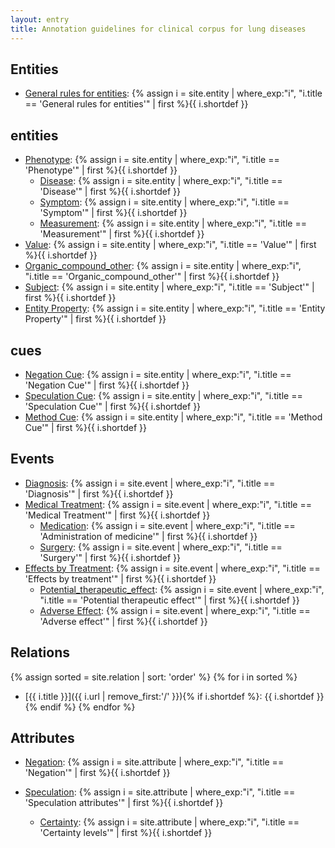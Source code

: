 ```yaml
---
layout: entry
title: Annotation guidelines for clinical corpus for lung diseases
---
```


## Entities
- [General rules for entities](): {% assign i = site.entity | where_exp:"i", "i.title == 'General rules for entities'" | first %}{{ i.shortdef }}

## entities
- [Phenotype](): {% assign i = site.entity | where_exp:"i", "i.title == 'Phenotype'" | first %}{{ i.shortdef }}
  - [Disease](): {% assign i = site.entity | where_exp:"i", "i.title == 'Disease'" | first %}{{ i.shortdef }}
  - [Symptom](): {% assign i = site.entity | where_exp:"i", "i.title == 'Symptom'" | first %}{{ i.shortdef }}
  - [Measurement](): {% assign i = site.entity | where_exp:"i", "i.title == 'Measurement'" | first %}{{ i.shortdef }}
- [Value](): {% assign i = site.entity | where_exp:"i", "i.title == 'Value'" | first %}{{ i.shortdef }}
- [Organic_compound_other](): {% assign i = site.entity | where_exp:"i", "i.title == 'Organic_compound_other'" | first %}{{ i.shortdef }}
- [Subject](): {% assign i = site.entity | where_exp:"i", "i.title == 'Subject'" | first %}{{ i.shortdef }}
- [Entity Property](): {% assign i = site.entity | where_exp:"i", "i.title == 'Entity Property'" | first %}{{ i.shortdef }}

<!---
- [Amino Acid](): {% assign i = site.entity | where_exp:"i", "i.title == 'Amino Acid'" | first %}{{ i.shortdef }}
- [Cofactor](): {% assign i = site.entity | where_exp:"i", "i.title == 'Cofactor'" | first %}{{ i.shortdef }}
- [Functional Group](): {% assign i = site.entity | where_exp:"i", "i.title == 'Functional Group'" | first %}{{ i.shortdef }}
- [Enzyme](): {% assign i = site.entity | where_exp:"i", "i.title == 'Enzyme'" | first %}{{ i.shortdef }}
- [Other Compound](): {% assign i = site.entity | where_exp:"i", "i.title == 'Other Compound'" | first %}{{ i.shortdef }}
--->

## cues
- [Negation Cue](): {% assign i = site.entity | where_exp:"i", "i.title == 'Negation Cue'" | first %}{{ i.shortdef }}
- [Speculation Cue](): {% assign i = site.entity | where_exp:"i", "i.title == 'Speculation Cue'" | first %}{{ i.shortdef }}
- [Method Cue](): {% assign i = site.entity | where_exp:"i", "i.title == 'Method Cue'" | first %}{{ i.shortdef }}

<!---
## additional
{% assign sorted = site.entity | sort: 'order' %}
{% for i in sorted %}
- [{{ i.title }}]({{ i.url | remove_first:'/' }}){% if i.shortdef %}: {{ i.shortdef }}{% endif %}
{% endfor %}
--->

## Events
- [Diagnosis](): {% assign i = site.event | where_exp:"i", "i.title == 'Diagnosis'" | first %}{{ i.shortdef }}
- [Medical Treatment](): {% assign i = site.event | where_exp:"i", "i.title == 'Medical Treatment'" | first %}{{ i.shortdef }}
  - [Medication](): {% assign i = site.event | where_exp:"i", "i.title == 'Administration of medicine'" | first %}{{ i.shortdef }}
  - [Surgery](): {% assign i = site.event | where_exp:"i", "i.title == 'Surgery'" | first %}{{ i.shortdef }}
- [Effects by Treatment](): {% assign i = site.event | where_exp:"i", "i.title == 'Effects by treatment'" | first %}{{ i.shortdef }}
  - [Potential_therapeutic_effect](): {% assign i = site.event | where_exp:"i", "i.title == 'Potential therapeutic effect'" | first %}{{ i.shortdef }}
  - [Adverse Effect](): {% assign i = site.event | where_exp:"i", "i.title == 'Adverse effect'" | first %}{{ i.shortdef }}


<!---
- [Whole Reaction](): {% assign i = site.event | where_exp:"i", "i.title == 'Whole Reaction'" | first %}{{ i.shortdef }}
  - [Nucleophilic Attack](): {% assign i = site.event | where_exp:"i", "i.title == 'Nucleophilic Attack'" | first %}{{ i.shortdef }}
  - [Protonation](): {% assign i = site.event | where_exp:"i", "i.title == 'Protonation'" | first %}{{ i.shortdef }}
  - [Deprotonation](): {% assign i = site.event | where_exp:"i", "i.title == 'Deprotonation'" | first %}{{ i.shortdef }}
  - [Stabilisation](): {% assign i = site.event | where_exp:"i", "i.title == 'Stabilisation'" | first %}{{ i.shortdef }}
  - [Destabilisation](): {% assign i = site.event | where_exp:"i", "i.title == 'Destabilisation'" | first %}{{ i.shortdef }}
  - [Activation]():  {% assign i = site.event | where_exp:"i", "i.title == 'Activation'" | first %}{{ i.shortdef }}
  - [Inactivation](): {% assign i = site.event | where_exp:"i", "i.title == 'Inactivation'" | first %}{{ i.shortdef }}
  - [Modulation](): {% assign i = site.event | where_exp:"i", "i.title == 'Modulation'" | first %}{{ i.shortdef }}
  - [Electrophilic Attack](): {% assign i = site.event | where_exp:"i", "i.title == 'Electrophilic Attack'" | first %}{{ i.shortdef }}
  - [Cleavage](): {% assign i = site.event | where_exp:"i", "i.title == 'Cleavage'" | first %}{{ i.shortdef }}
  - [Bond Formation](): {% assign i = site.event | where_exp:"i", "i.title == 'Bond Formation'" | first %}{{ i.shortdef }}
  - [Hybridisation Change](): {% assign i = site.event | where_exp:"i", "i.title == 'Hybridisation Change'" | first %}{{ i.shortdef }}
  - [Coupling Reaction](): {% assign i = site.event | where_exp:"i", "i.title == 'Coupling Reaction'" | first %}{{ i.shortdef }}
  - [Uncoupling Reaction](): {% assign i = site.event | where_exp:"i", "i.title == 'Uncoupling Reaction'" | first %}{{ i.shortdef }}
  
## other events
- [Others](): {% assign i = site.event | where_exp:"i", "i.title == 'Others'" | first %}{{ i.shortdef }}
  - [Interaction](): {% assign i = site.event | where_exp:"i", "i.title == 'Interaction'" | first %}{{ i.shortdef }}
  - [Release](): {% assign i = site.event | where_exp:"i", "i.title == 'Release'" | first %}{{ i.shortdef }}
  - [Conformational Change](): {% assign i = site.event | where_exp:"i", "i.title == 'Conformational Change'" | first %}{{ i.shortdef }}
--->

<!---
{% assign sorted = site.event | sort: 'order' %}
{% for i in sorted %}
- [{{ i.title }}]({{ i.url | remove_first:'/' }}){% if i.shortdef %}: {{ i.shortdef }}{% endif %}
{% endfor %}
--->

## Relations

{% assign sorted = site.relation | sort: 'order' %}
{% for i in sorted %}
- [{{ i.title }}]({{ i.url | remove_first:'/' }}){% if i.shortdef %}: {{ i.shortdef }}{% endif %}
{% endfor %}

## Attributes

- [Negation](): {% assign i = site.attribute | where_exp:"i", "i.title == 'Negation'" | first %}{{ i.shortdef }}
- [Speculation](): {% assign i = site.attribute | where_exp:"i", "i.title == 'Speculation attributes'" | first %}{{ i.shortdef }}

  - [Certainty](): {% assign i = site.attribute | where_exp:"i", "i.title == 'Certainty levels'" | first %}{{ i.shortdef }}

<!---
{% assign sorted = site.attribute | sort: 'order' %}
{% for i in sorted %}
- [{{ i.title }}]({{ i.url | remove_first:'/' }}){% if i.shortdef %}: {{ i.shortdef }}{% endif %}
{% endfor %}
--->
